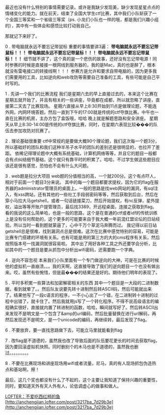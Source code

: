 最近也没有什么特别的事情需要记录。或许是我缺少发现美，缺少发现星星点点的情绪变化的能力。就在前天，结束了全国大学生ctf比赛，其中我们小队斩获了一个全国三等奖和一个省级三等奖（ps. 小龙们小队也一样的哦，都是我们兴趣小组的），其中有一些体会和感悟比较打动我自己。

那就记下来好了。

0 . 带电脑就永远不要忘记带鼠标
重要的事情要讲3遍：
**带电脑就永远不要忘记带鼠标！！！**
**带电脑就永远不要忘记带鼠标！！！**
**带电脑就永远不要忘记带鼠标！！！**
细节就不讲了，这个真的是一个悲伤的故事，还好没有忘记带电源！同时参赛的时候是直接接一根网线到服务器的，我的是Mac，真的也是醉了，根本就没有雷电接口的转接线啊！！！
参赛方是允许和要求自带电脑的，因为更多我们需要用的工具，比如逆向和web攻防等需要自己准备的工具，有些可能是自己平时写的。

1 . 先讲一个我们的比赛流程
我们是星期六去的早上直接过去的，本来这个比赛在星期五就开始了，并且有相关的一些讲座，毕竟都在成都，所以就忽略了讲座，直接第二天去了比赛现场。
星期六直接从早上8:30开始到11点是做理论题，不能连外网，内网环境答题。然后一直到下午的17:00就是传统的ctf夺旗比赛。中午也一直在比赛的机房，主办方包了盒饭哦，哈哈
晚上就是解题思路和安全讲座。
星期天从早上8:30-14:00是传统的ctf夺旗比赛，同时，在星期六表现比较���的队伍去参加攻防对抗赛了。

2 . 理论基础很重要
ctf中常规的是要做大概90个理论题，我们这次每一个题3分，所以基础好的团队和我们这种半吊子水平的团队的差别还是很明显的，也拉开了差距。
依稀记得理论题中大概有系统基础，计算机网络等等，并且它的题目一般都会有点纠结细节基础，这个就只有靠平时的积累了。哈哈，不过学生做这些题目应该还是很有感觉，恐怕也不会有什么大问题。

3 . web题是拉分大项目
web题的分值相当的高，一个就200分。这个有点吓人，相对于前面一个题目3分来说。
其中的每一个题目都要求提权，因为它的flag在服务器的administrator管理员的桌面上。一般的思路是找web网站的漏洞，有sql注入，有xss跨站，还有其他的一些社工手段弱密码等等，然后获取到后台，然后在穿小马拉大马getshell，或者一句话链接菜刀，然后开始提权，有nc反弹，星外提权，溢出等等开账户提管理员，最后找3389，开远程桌面，连接之获取到flag。
看的我说的这么简单哈，也是一般的思路，这个是在普通的ctf或者idf的传统训练上是没有任何帮助的，这个更多的可能要来自于我大概一年前混红盟论坛的日站经验。所以当时一看到题就蒙逼了，心中千万个草泥马奔腾而过。
我记得以前日站getshell总是很难，找到漏洞点总是很难。这次在比赛中感觉特别的容易，可能是比赛专门搭建的环境有关系。也有可能是用的第三方的大的cms程序有关系，然后按照版本号一找漏洞就很容易啦。
其中出了用好各种工具之外还要学会分析，比如其中的一个题目是要从抓包中分析出wifi密码，还需要跑一个字典。

4 . 逆向不容忽视
本来我们小队里面有一个专门做逆向的大神，可是在比赛的时候他的虚拟机一直崩溃。。。我的天啊，这直接导致了我们的逆向题目一个也没有做出来。哎，虽然有些惋惜，但是最���的结果还是好的。期待他们明年的表现了。

5 . 平时多积累一些算法和加密解密相关的东西
其中一个题目是一大段的二进制数据，看到就晕了。。然后队友说要先转十进制然后转ASCII码，然后可能就出来了。结果他写了一段c语言的程序，一不小心出了一个错，在二进制转十进制的过程中出错了，就卡住了。然后我就用js写了一个转化程序。不得不说高级语言的编程确实很好，直接就内置了转进制的函数，哈哈，瞬间就写好了。然后转ASCII出来发现不是明文是一个包含了&amp;amp的url编码，然后批量替换在进行url解码，再然后发现还不是明文，是一个unicode的编码，再继续转，最后发现了flag。

6 . 不要放弃，要一直找思路做下去，可能立马里就能看到flag

7 . 改flag是不道德的，虽然我也改了导致后面的队伍要花更长的时间去获取flag，因为要回滚虚拟机快照。同时删别个的木马也是不道德的，虽然我也删过。。。。。。。。。

8 . 不要在比赛现场和讲座现场用wifi或者流量，尼马，真的有人现场抓包伪造热点和基站啊，擦！

最后，这几个奖也都没有什么了不起的，这个主要让我知道了保持兴趣的重要性，同时，要知道天外有天人外有人，论低调虚心的做事和做人。

[LOFTER：不爱吃西红柿的鱼](http://anchengjian.lofter.com)   [http://anchengjian.lofter.com/post/3217ba_7d29b3e](http://anchengjian.lofter.com/post/3217ba_7d29b3e)